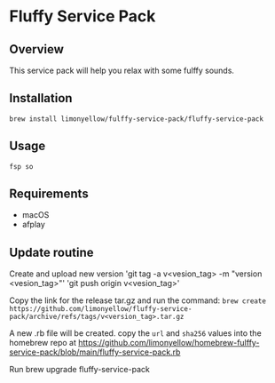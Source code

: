 # Fluffy Service Pack

## Overview

This service pack will help you relax with some fulffy sounds.

## Installation

`brew install limonyellow/fulffy-service-pack/fluffy-service-pack`

## Usage

`fsp so`

## Requirements

- macOS
- afplay

## Update routine
Create and upload new version
'git tag -a v<vesion_tag> -m "version <vesion_tag>"'
'git push origin v<vesion_tag>'

Copy the link for the release tar.gz and run the command:
`brew create https://github.com/limonyellow/fluffy-service-pack/archive/refs/tags/v<version_tag>.tar.gz`

A new .rb file will be created.
copy the `url` and `sha256` values into the homebrew repo at https://github.com/limonyellow/homebrew-fulffy-service-pack/blob/main/fluffy-service-pack.rb

Run brew upgrade fluffy-service-pack